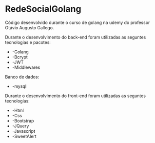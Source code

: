 # RedeSocialGolang
Código desenvolvido durante o curso de golang na udemy do professor Otávio Augusto Gallego.

Durante o desenvolvimento do back-end foram utilizadas as seguntes tecnologias e pacotes:
<ul>
  <li>-Golang</li>
  <li>-Bcrypt</li>
  <li>-JWT</li>
  <li>-Middlewares</li>
</ul>

Banco de dados:
<ul>
  <li>-mysql</li>
</ul>
Durante o desenvolvimento do front-end foram utilizadas as seguntes tecnologias:
<ul>
  <li>-Html</li>
  <li>-Css</li>
  <li>-Bootstrap</li>
  <li>-JQuery</li>
  <li>-Javascript</li>
  <li>-SweetAlert</li>
</ul>




